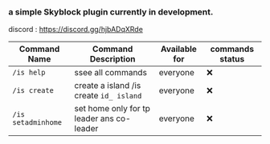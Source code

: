 ### a simple Skyblock plugin currently in development.
discord : https://discord.gg/hjbADqXRde
<br>

| Command Name       | Command Description                       | Available for | commands status |  
|--------------------|-------------------------------------------|---------------|-----------------|
| `/is help`         | ssee all commands                         | everyone      | ❌               |
| `/is create`       | create a island /is create `id_ island`   | everyone      | ❌               |
| `/is setadminhome` | set home only for tp leader ans co-leader | everyone      | ❌               |✅ 